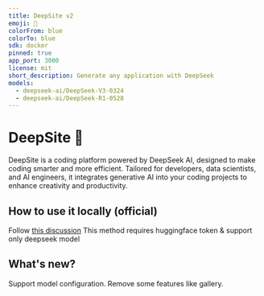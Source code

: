 ```yaml
---
title: DeepSite v2
emoji: 🐳
colorFrom: blue
colorTo: blue
sdk: docker
pinned: true
app_port: 3000
license: mit
short_description: Generate any application with DeepSeek
models:
  - deepseek-ai/DeepSeek-V3-0324
  - deepseek-ai/DeepSeek-R1-0528
---
```


# DeepSite 🐳

DeepSite is a coding platform powered by DeepSeek AI, designed to make coding smarter and more efficient. Tailored for developers, data scientists, and AI engineers, it integrates generative AI into your coding projects to enhance creativity and productivity.

## How to use it locally (official)

Follow [this discussion](https://huggingface.co/spaces/enzostvs/deepsite/discussions/74)
This method requires huggingface token & support only deepseek model

## What's new?
Support model configuration. Remove some features like gallery.

